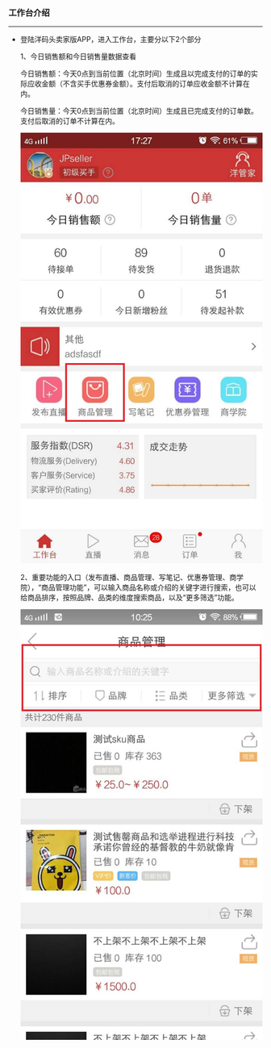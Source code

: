 ### 工作台介绍

---

* 登陆洋码头卖家版APP，进入工作台，主要分以下2个部分

  1、今日销售额和今日销售量数据查看

  今日销售额：今天0点到当前位置（北京时间）生成且以完成支付的订单的实际应收金额（不含买手优惠券金额）。支付后取消的订单应收金额不计算在内。

  今日销售量：今天0点到当前位置（北京时间）生成且已完成支付的订单数。支付后取消的订单不计算在内。

  ![](/sellerapp/images/gztjs_1.jpg)

  2、重要功能的入口（发布直播、商品管理、写笔记、优惠券管理、商学院），“商品管理功能”，可以输入商品名称或介绍的关键字进行搜索，也可以给商品排序，按照品牌、品类的维度搜索商品，以及“更多筛选”功能。

  ![](/sellerapp/images/gztjs_2.jpg)



